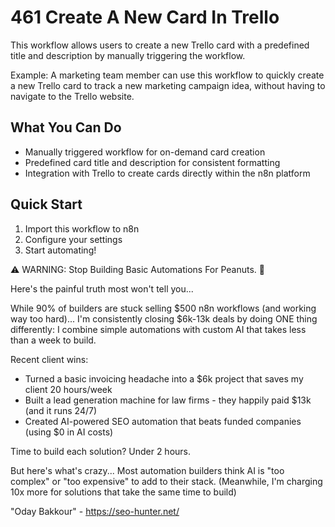 # 461 Create A New Card In Trello

This workflow allows users to create a new Trello card with a predefined title and description by manually triggering the workflow.

Example: A marketing team member can use this workflow to quickly create a new Trello card to track a new marketing campaign idea, without having to navigate to the Trello website.

## What You Can Do
- Manually triggered workflow for on-demand card creation
- Predefined card title and description for consistent formatting
- Integration with Trello to create cards directly within the n8n platform

## Quick Start
1. Import this workflow to n8n
2. Configure your settings
3. Start automating!

⚠️ WARNING: Stop Building Basic Automations For Peanuts. 🚫

Here's the painful truth most won't tell you...

While 90% of builders are stuck selling $500 n8n workflows (and working way too hard)...
I'm consistently closing $6k-13k deals by doing ONE thing differently:
I combine simple automations with custom AI that takes less than a week to build.

Recent client wins:
* Turned a basic invoicing headache into a $6k project that saves my client 20 hours/week
* Built a lead generation machine for law firms - they happily paid $13k (and it runs 24/7)
* Created AI-powered SEO automation that beats funded companies (using $0 in AI costs)

Time to build each solution? Under 2 hours.

But here's what's crazy...
Most automation builders think AI is "too complex" or "too expensive" to add to their stack.
(Meanwhile, I'm charging 10x more for solutions that take the same time to build)

"Oday Bakkour" - https://seo-hunter.net/
